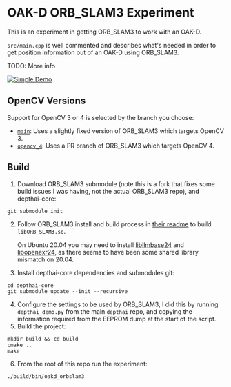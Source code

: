 # OAK-D ORB_SLAM3 Experiment

This is an experiment in getting ORB_SLAM3 to work with an OAK-D.

`src/main.cpp` is well commented and describes what's needed in order to get
position information out of an OAK-D using ORB_SLAM3.

TODO: More info

[![Simple Demo](http://img.youtube.com/vi/3b_P6yItYxM/0.jpg)](http://www.youtube.com/watch?v=3b_P6yItYxM "OAK-D / ORB_SLAM3 Demo")

## OpenCV Versions

Support for OpenCV 3 or 4 is selected by the branch you choose:

- [`main`](https://github.com/duncanrhamill/oakd_orbslam3/tree/main): Uses a
  slightly fixed version of ORB_SLAM3 which targets OpenCV 3.
- [`opencv_4`](https://github.com/duncanrhamill/oakd_orbslam3/tree/opencv_4):
  Uses a PR branch of ORB_SLAM3 which targets OpenCV 4. 

## Build

1. Download ORB_SLAM3 submodule (note this is a fork that fixes some build
   issues I was having, not the actual ORB_SLAM3 repo), and depthai-core:
```
git submodule init
```
2. Follow ORB_SLAM3 install and build process in [their
   readme](ORB_SLAM3/README.md) to build `libORB_SLAM3.so`.

   On Ubuntu 20.04 you may need to install
   [libilmbase24](https://www.ubuntuupdates.org/package/core/focal/universe/base/libilmbase24)
   and
   [libopenexr24](https://www.ubuntuupdates.org/package/core/focal/universe/base/libopenexr24),
   as there seems to have been some shared library mismatch on 20.04.
3. Install depthai-core dependencies and submodules git:
```
cd depthai-core
git submodule update --init --recursive
```
4. Configure the settings to be used by ORB_SLAM3, I did this by running
   `depthai_demo.py` from the main `depthai` repo, and copying the information
   required from the EEPROM dump at the start of the script.
5. Build the project:
```
mkdir build && cd build
cmake ..
make
```
6. From the root of this repo run the experiment:
```
./build/bin/oakd_orbslam3
```
